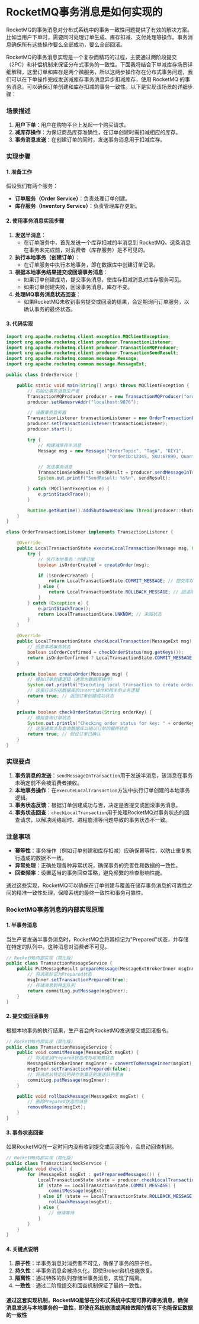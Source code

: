 # RocketMQ事务消息是如何实现的

RocketMQ的事务消息对分布式系统中的事务一致性问题提供了有效的解决方案。比如当用户下单时，需要同时处理订单生成、库存扣减、支付处理等操作。事务消息确保所有这些操作要么全部成功，要么全部回滚。

RocketMQ的事务消息实现是一个复杂而精巧的过程，主要通过两阶段提交（2PC）和补偿机制来保证分布式事务的一致性。下面我将结合下单减库存场景详细解释，这里订单和库存是两个微服务，所以这两步操作存在分布式事务问题，我们可以在下单操作完成发送减库存事务消息异步扣减库存，使用 RocketMQ 的事务消息，可以确保订单创建和库存扣减的事务一致性。以下是实现该场景的详细步骤：

### 场景描述

1. **用户下单**：用户在购物平台上发起一个购买请求。
2. **减库存操作**：为保证商品库存准确性，在订单创建时需扣减相应的库存。
3. **事务消息发送**：在创建订单的同时，发送事务消息用于扣减库存。

### 实现步骤

#### 1. 准备工作

假设我们有两个服务：

+ **订单服务（Order Service）**：负责处理订单创建。
+ **库存服务（Inventory Service）**：负责管理库存更新。

#### 2. 使用事务消息实现步骤

1. **发送半消息**：
    + 在订单服务中，首先发送一个库存扣减的半消息到 RocketMQ。这条消息在事务未完成前，对消费者（库存服务）是不可见的。
2. **执行本地事务（创建订单）**：
    + 在订单服务中执行本地事务，即在数据库中创建订单记录。
3. **根据本地事务结果提交或回滚事务消息**：
    + 如果订单创建成功，提交事务消息，使库存扣减消息对库存服务可见。
    + 如果订单创建失败，回滚事务消息，库存不变。
4. **处理MQ事务消息状态回查**：
    + 如果RocketMQ未收到事务提交或回滚的结果，会定期询问订单服务，以确认事务的最终状态。

#### 3. 代码实现

```java
import org.apache.rocketmq.client.exception.MQClientException;  
import org.apache.rocketmq.client.producer.TransactionListener;  
import org.apache.rocketmq.client.producer.TransactionMQProducer;  
import org.apache.rocketmq.client.producer.TransactionSendResult;  
import org.apache.rocketmq.common.message.Message;  
import org.apache.rocketmq.common.message.MessageExt;  

public class OrderService {  

    public static void main(String[] args) throws MQClientException {  
        // 初始化事务消息生产者  
        TransactionMQProducer producer = new TransactionMQProducer("order_transaction_group");  
        producer.setNamesrvAddr("localhost:9876");  

        // 设置事务监听器  
        TransactionListener transactionListener = new OrderTransactionListener();  
        producer.setTransactionListener(transactionListener);  
        producer.start();  

        try {  
            // 构建减库存半消息  
            Message msg = new Message("OrderTopic", "TagA", "KEY1",  
                                      ("OrderID:12345, SKU:67890, Quantity:1").getBytes());  

            // 发送事务消息  
            TransactionSendResult sendResult = producer.sendMessageInTransaction(msg, null);  
            System.out.printf("SendResult: %s%n", sendResult);  

        } catch (MQClientException e) {  
            e.printStackTrace();  
        }  

        Runtime.getRuntime().addShutdownHook(new Thread(producer::shutdown));  
    }  
}  

class OrderTransactionListener implements TransactionListener {  

    @Override  
    public LocalTransactionState executeLocalTransaction(Message msg, Object arg) {  
        try {  
            // 执行本地事务：创建订单  
            boolean isOrderCreated = createOrder(msg);  

            if (isOrderCreated) {  
                return LocalTransactionState.COMMIT_MESSAGE; // 提交库存扣减消息  
            } else {  
                return LocalTransactionState.ROLLBACK_MESSAGE; // 回滚库存扣减消息  
            }  
        } catch (Exception e) {  
            e.printStackTrace();  
            return LocalTransactionState.UNKNOW; // 未知状态  
        }  
    }  

    @Override  
    public LocalTransactionState checkLocalTransaction(MessageExt msg) {  
        // 回查本地事务状态  
        boolean isOrderConfirmed = checkOrderStatus(msg.getKeys());  
        return isOrderConfirmed ? LocalTransactionState.COMMIT_MESSAGE : LocalTransactionState.ROLLBACK_MESSAGE;  
    }  

    private boolean createOrder(Message msg) {  
        // 模拟订单创建逻辑（通常为数据库操作）  
        System.out.println("Executing local transaction to create order: " + new String(msg.getBody()));  
        // 这里应该包括数据库的insert操作和相关的业务逻辑  
        return true; // 返回订单创建成功状态  
    }  

    private boolean checkOrderStatus(String orderKey) {  
        // 模拟查询订单状态  
        System.out.println("Checking order status for key: " + orderKey);  
        // 这里通常涉及查询数据库以确认订单的最终状态  
        return true; // 假设订单已确认  
    }  
}
```

### 实现要点

1. **事务消息的发送**：`sendMessageInTransaction`用于发送半消息，该消息在事务未确定前不会被消费者接收。
2. **本地事务操作**：在`executeLocalTransaction`方法中执行订单创建的本地事务逻辑。
3. **事务状态反馈**：根据订单创建成功与否，决定是否提交或回滚事务消息。
4. **事务状态回查**：`checkLocalTransaction`用于处理RocketMQ对事务状态的回查请求，以解决网络超时、进程崩溃等问题导致的事务状态不一致。

### 注意事项

+ **幂等性**：事务操作（例如订单创建和库存扣减）应确保幂等性，以防止重复执行造成的数据不一致。
+ **异常处理**：正确处理各种异常状况，确保事务的完善性和数据的一致性。
+ **回查频率**：设置适当的事务回查策略，避免频繁的检查影响性能。

通过这些实现，RocketMQ可以确保在订单创建与覆盖在储存事务消息的可靠性之间的精准一致性处理，保障系统的最终一致性和事务可靠性。

### RocketMQ事务消息的内部实现原理

#### 1. 半事务消息

当生产者发送半事务消息时，RocketMQ会将其标记为"Prepared"状态，并存储在特定的队列中。这种消息对消费者不可见。

```java
// RocketMQ内部实现（简化版）  
public class TransactionMessageService {  
    public PutMessageResult prepareMessage(MessageExtBrokerInner msgInner) {  
        // 将消息标记为Prepared状态  
        msgInner.setTransactionPrepared(true);  
        // 存储消息到特定队列  
        return commitLog.putMessage(msgInner);  
    }  
}
```

#### 2. 提交或回滚事务

根据本地事务的执行结果，生产者会向RocketMQ发送提交或回滚指令。

```java
// RocketMQ内部实现（简化版）  
public class TransactionMessageService {  
    public void commitMessage(MessageExt msgExt) {  
        // 将消息从Prepared状态改为可消费状态  
        MessageExtBrokerInner msgInner = convertToMessageInner(msgExt);  
        msgInner.setTransactionPrepared(false);  
        // 将消息从特定队列转存到真正的发送队列里去
        commitLog.putMessage(msgInner);  
    }  

    public void rollbackMessage(MessageExt msgExt) {  
        // 删除Prepared状态的消息  
        removeMessage(msgExt);  
    }  
}
```

#### 3. 事务状态回查

如果RocketMQ在一定时间内没有收到提交或回滚指令，会启动回查机制。

```java
// RocketMQ内部实现（简化版）  
public class TransactionCheckService {  
    public void check() {  
        for (MessageExt msgExt : getPrepareedMessages()) {  
            LocalTransactionState state = producer.checkLocalTransaction(msgExt);  
            if (state == LocalTransactionState.COMMIT_MESSAGE) {  
                commitMessage(msgExt);  
            } else if (state == LocalTransactionState.ROLLBACK_MESSAGE) {  
                rollbackMessage(msgExt);  
            } else {  
                // 继续等待  
            }  
        }  
    }  
}
```

#### 4. 关键点说明

1. **原子性**：半事务消息对消费者不可见，确保了事务的原子性。
2. **持久性**：半事务消息会被持久化，即使Broker宕机也能恢复。
3. **隔离性**：通过特殊的队列存储半事务消息，实现了隔离。
4. **一致性**：通过二阶段提交和回查机制保证了最终一致性。

#### 通过这套实现机制，RocketMQ能够在分布式系统中实现可靠的事务消息，确保消息发送与本地事务的一致性，即使在系统崩溃或网络故障的情况下也能保证数据的一致性
